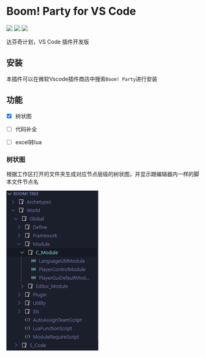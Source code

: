 # Boom! Party for VS Code 

[![](https://img.shields.io/badge/-DaVinci-MediumPurple)](http://api.projectdavinci.com/)
[![](https://img.shields.io/badge/-Ava-ff69b4)](https://github.com/lilith-avatar/avatar-ava)
[![](https://img.shields.io/github/v/release/lilith-avatar/vscode-extension)](https://github.com/lilith-avatar/vscode-extension/releases)

达芬奇计划，VS Code 插件开发版

## 安装
本插件可以在微软Vscode插件商店中搜索`Boom! Party`进行安装

## 功能
- [x] 树状图
- [ ] 代码补全
- [ ] excel转lua


### 树状图

根据工作区打开的文件夹生成对应节点层级的树状图，并显示跟编辑器内一样的脚本文件节点名

![](./resources/snapshot/BoomTree.png)


